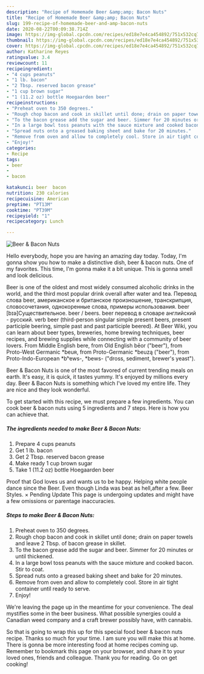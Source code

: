 ```yaml
---
description: "Recipe of Homemade Beer &amp;amp; Bacon Nuts"
title: "Recipe of Homemade Beer &amp;amp; Bacon Nuts"
slug: 199-recipe-of-homemade-beer-and-amp-bacon-nuts
date: 2020-08-22T00:09:38.714Z
image: https://img-global.cpcdn.com/recipes/ed18e7e4ca454892/751x532cq70/beer-bacon-nuts-recipe-main-photo.jpg
thumbnail: https://img-global.cpcdn.com/recipes/ed18e7e4ca454892/751x532cq70/beer-bacon-nuts-recipe-main-photo.jpg
cover: https://img-global.cpcdn.com/recipes/ed18e7e4ca454892/751x532cq70/beer-bacon-nuts-recipe-main-photo.jpg
author: Katharine Reyes
ratingvalue: 3.4
reviewcount: 11
recipeingredient:
- "4 cups peanuts"
- "1 lb. bacon"
- "2 Tbsp. reserved bacon grease"
- "1 cup brown sugar"
- "1 (11.2 oz) bottle Hoegaarden beer"
recipeinstructions:
- "Preheat oven to 350 degrees."
- "Rough chop bacon and cook in skillet until done; drain on paper towels and leave 2 Tbsp. of bacon grease in skillet."
- "To the bacon grease add the sugar and beer. Simmer for 20 minutes or until thickened."
- "In a large bowl toss peanuts with the sauce mixture and cooked bacon. Stir to coat."
- "Spread nuts onto a greased baking sheet and bake for 20 minutes."
- "Remove from oven and allow to completely cool. Store in air tight container until ready to serve."
- "Enjoy!"
categories:
- Recipe
tags:
- beer
- 
- bacon

katakunci: beer  bacon 
nutrition: 230 calories
recipecuisine: American
preptime: "PT13M"
cooktime: "PT39M"
recipeyield: "1"
recipecategory: Lunch

---
```



![Beer &amp; Bacon Nuts](https://img-global.cpcdn.com/recipes/ed18e7e4ca454892/751x532cq70/beer-bacon-nuts-recipe-main-photo.jpg)

Hello everybody, hope you are having an amazing day today. Today, I'm gonna show you how to make a distinctive dish, beer &amp; bacon nuts. One of my favorites. This time, I'm gonna make it a bit unique. This is gonna smell and look delicious.

Beer is one of the oldest and most widely consumed alcoholic drinks in the world, and the third most popular drink overall after water and tea. Перевод слова beer, американское и британское произношение, транскрипция, словосочетания, однокоренные слова, примеры использования. beer [bɪə]Существительное. beer / beers. beer перевод в словаре английский - русский. verb beer (third-person singular simple present beers, present participle beering, simple past and past participle beered). At Beer Wiki, you can learn about beer types, breweries, home brewing techniques, beer recipes, and brewing supplies while connecting with a community of beer lovers. From Middle English bere, from Old English bēor (&#34;beer&#34;), from Proto-West Germanic *beuʀ, from Proto-Germanic *beuzą (&#34;beer&#34;), from Proto-Indo-European *bʰews-, *bews- (&#34;dross, sediment, brewer&#39;s yeast&#34;).

Beer &amp; Bacon Nuts is one of the most favored of current trending meals on earth. It's easy, it is quick, it tastes yummy. It's enjoyed by millions every day. Beer &amp; Bacon Nuts is something which I've loved my entire life. They are nice and they look wonderful.


To get started with this recipe, we must prepare a few ingredients. You can cook beer &amp; bacon nuts using 5 ingredients and 7 steps. Here is how you can achieve that.

<!--inarticleads1-->

##### The ingredients needed to make Beer &amp; Bacon Nuts:

1. Prepare 4 cups peanuts
1. Get 1 lb. bacon
1. Get 2 Tbsp. reserved bacon grease
1. Make ready 1 cup brown sugar
1. Take 1 (11.2 oz) bottle Hoegaarden beer


Proof that God loves us and wants us to be happy. Helping white people dance since the Beer. Even though Linda was beat as hell,after a few. Beer Styles. × Pending Update This page is undergoing updates and might have a few omissions or parentage inaccuracies. 

<!--inarticleads2-->

##### Steps to make Beer &amp; Bacon Nuts:

1. Preheat oven to 350 degrees.
1. Rough chop bacon and cook in skillet until done; drain on paper towels and leave 2 Tbsp. of bacon grease in skillet.
1. To the bacon grease add the sugar and beer. Simmer for 20 minutes or until thickened.
1. In a large bowl toss peanuts with the sauce mixture and cooked bacon. Stir to coat.
1. Spread nuts onto a greased baking sheet and bake for 20 minutes.
1. Remove from oven and allow to completely cool. Store in air tight container until ready to serve.
1. Enjoy!


We&#39;re leaving the page up in the meantime for your convenience. The deal mystifies some in the beer business. What possible synergies could a Canadian weed company and a craft brewer possibly have, with cannabis. 

So that is going to wrap this up for this special food beer &amp; bacon nuts recipe. Thanks so much for your time. I am sure you will make this at home. There is gonna be more interesting food at home recipes coming up. Remember to bookmark this page on your browser, and share it to your loved ones, friends and colleague. Thank you for reading. Go on get cooking!
